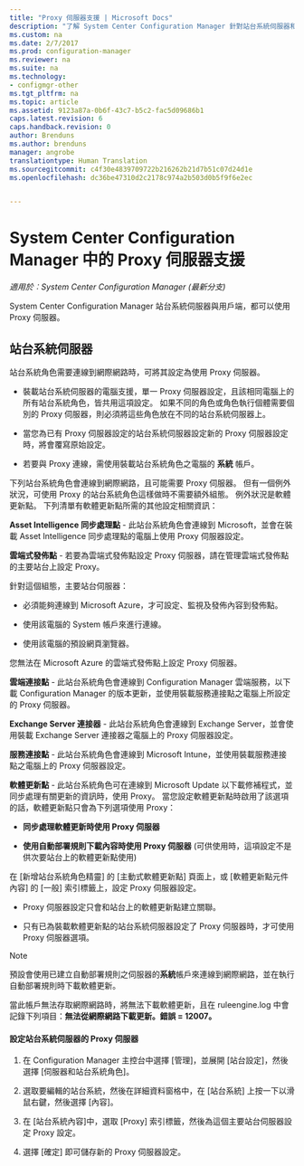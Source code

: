 ```yaml
---
title: "Proxy 伺服器支援 | Microsoft Docs"
description: "了解 System Center Configuration Manager 針對站台系統伺服器和用戶端所使用之 Proxy 伺服器的支援。"
ms.custom: na
ms.date: 2/7/2017
ms.prod: configuration-manager
ms.reviewer: na
ms.suite: na
ms.technology:
- configmgr-other
ms.tgt_pltfrm: na
ms.topic: article
ms.assetid: 9123a87a-0b6f-43c7-b5c2-fac5d09686b1
caps.latest.revision: 6
caps.handback.revision: 0
author: Brenduns
ms.author: brenduns
manager: angrobe
translationtype: Human Translation
ms.sourcegitcommit: c4f30e4839709722b216262b21d7b51c07d24d1e
ms.openlocfilehash: dc36be47310d2c2178c974a2b503d0b5f9f6e2ec


---
```

# <a name="proxy-server-support-in-system-center-configuration-manager"></a>System Center Configuration Manager 中的 Proxy 伺服器支援

*適用於︰System Center Configuration Manager (最新分支)*

System Center Configuration Manager 站台系統伺服器與用戶端，都可以使用 Proxy 伺服器。  

## <a name="site-system-servers"></a>站台系統伺服器  
站台系統角色需要連線到網際網路時，可將其設定為使用 Proxy 伺服器。  

-   裝載站台系統伺服器的電腦支援，單一 Proxy 伺服器設定，且該相同電腦上的所有站台系統角色，皆共用這項設定。 如果不同的角色或角色執行個體需要個別的 Proxy 伺服器，則必須將這些角色放在不同的站台系統伺服器上。  

-   當您為已有 Proxy 伺服器設定的站台系統伺服器設定新的 Proxy 伺服器設定時，將會覆寫原始設定。  

-   若要與 Proxy 連線，需使用裝載站台系統角色之電腦的 **系統** 帳戶。  

下列站台系統角色會連線到網際網路，且可能需要 Proxy 伺服器。  但有一個例外狀況，可使用 Proxy 的站台系統角色這樣做時不需要額外組態。 例外狀況是軟體更新點。 下列清單有軟體更新點所需的其他設定相關資訊：  

**Asset Intelligence 同步處理點** - 此站台系統角色會連線到 Microsoft，並會在裝載 Asset Intelligence 同步處理點的電腦上使用 Proxy 伺服器設定。  

**雲端式發佈點** - 若要為雲端式發佈點設定 Proxy 伺服器，請在管理雲端式發佈點的主要站台上設定 Proxy。  

針對這個組態，主要站台伺服器：  

-   必須能夠連線到 Microsoft Azure，才可設定、監視及發佈內容到發佈點。  

-   使用該電腦的 System 帳戶來進行連線。  

-   使用該電腦的預設網頁瀏覽器。  

您無法在 Microsoft Azure 的雲端式發佈點上設定 Proxy 伺服器。  

**雲端連接點** - 此站台系統角色會連線到 Configuration Manager 雲端服務，以下載 Configuration Manager 的版本更新，並使用裝載服務連接點之電腦上所設定的 Proxy 伺服器。  

**Exchange Server 連接器** - 此站台系統角色會連線到 Exchange Server，並會使用裝載 Exchange Server 連接器之電腦上的 Proxy 伺服器設定。  

**服務連接點** - 此站台系統角色會連線到 Microsoft Intune，並使用裝載服務連接點之電腦上的 Proxy 伺服器設定。  

**軟體更新點** - 此站台系統角色可在連線到 Microsoft Update 以下載修補程式，並同步處理有關更新的資訊時，使用 Proxy。 當您設定軟體更新點時啟用了該選項的話，軟體更新點只會為下列選項使用 Proxy：  

-   **同步處理軟體更新時使用 Proxy 伺服器**  

-   **使用自動部署規則下載內容時使用 Proxy 伺服器** (可供使用時，這項設定不是供次要站台上的軟體更新點使用)  

在 [新增站台系統角色精靈] 的 [主動式軟體更新點] 頁面上，或 [軟體更新點元件內容] 的 [一般] 索引標籤上，設定 Proxy 伺服器設定。  

-   Proxy 伺服器設定只會和站台上的軟體更新點建立關聯。  

-   只有已為裝載軟體更新點的站台系統伺服器設定了 Proxy 伺服器時，才可使用 Proxy 伺服器選項。  

> [!NOTE]  
>  預設會使用已建立自動部署規則之伺服器的**系統**帳戶來連線到網際網路，並在執行自動部署規則時下載軟體更新。  
>   
>  當此帳戶無法存取網際網路時，將無法下載軟體更新，且在 ruleengine.log 中會記錄下列項目：**無法從網際網路下載更新。錯誤 = 12007。**  

#### <a name="to-set-up-the-proxy-server-for-a-site-system-server"></a>設定站台系統伺服器的 Proxy 伺服器  

1.  在 Configuration Manager 主控台中選擇 [管理]，並展開 [站台設定]，然後選擇 [伺服器和站台系統角色]。  

2.  選取要編輯的站台系統，然後在詳細資料窗格中，在 [站台系統] 上按一下以滑鼠右鍵，然後選擇 [內容]。  

3.  在 [站台系統內容]中，選取 [Proxy] 索引標籤，然後為這個主要站台伺服器設定 Proxy 設定。  

4.  選擇 [確定] 即可儲存新的 Proxy 伺服器設定。  



<!--HONumber=Feb17_HO2-->


